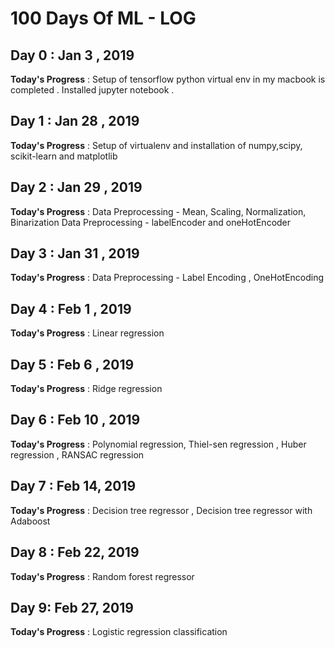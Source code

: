 # 100 Days Of ML - LOG

## Day 0 : Jan 3 , 2019
 
**Today's Progress** : Setup of tensorflow python virtual env in my macbook is completed . Installed jupyter notebook .


## Day 1 : Jan 28 , 2019
 
**Today's Progress** : Setup of virtualenv and installation of numpy,scipy, scikit-learn and matplotlib


## Day 2 : Jan 29 , 2019
 
**Today's Progress** : 
Data Preprocessing - Mean, Scaling, Normalization, Binarization
Data Preprocessing - labelEncoder and oneHotEncoder


## Day 3 : Jan 31 , 2019
 
**Today's Progress** : 
Data Preprocessing - Label Encoding , OneHotEncoding


## Day 4 : Feb 1 , 2019
 
**Today's Progress** : 
Linear regression


## Day 5 : Feb 6 , 2019
 
**Today's Progress** : 
Ridge regression


## Day 6 : Feb 10 , 2019
 
**Today's Progress** : 
Polynomial regression, Thiel-sen regression , Huber regression , RANSAC regression



## Day 7 : Feb 14, 2019
**Today's Progress** : 
Decision tree regressor , Decision tree regressor with Adaboost


## Day 8 : Feb 22, 2019
**Today's Progress** : 
Random forest regressor 

## Day 9: Feb 27, 2019
**Today's Progress** : 
Logistic regression classification


